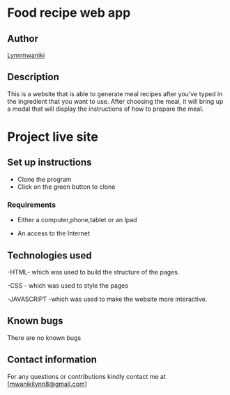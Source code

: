 # Food recipe web app
## Author
[Lynnmwaniki](https://github.com/Lynnmwaniki/Recipe-finder)


## Description
This is a website that is able to generate meal recipes after you've typed in the ingredient that you want to use. After choosing the meal, it will bring up a modal that will display the instructions of how to prepare the meal.

# Project live site


## Set up instructions
* Clone the program
* Click on the green button to clone
### Requirements

* Either a computer,phone,tablet or an Ipad

* An access to the Internet

## Technologies used
<p>-HTML- which was used to build the structure of the pages.</p>
<p>-CSS  - which was used to style the pages</p>
<p>-JAVASCRIPT -which was used to make the website more interactive.</p>


## Known bugs
There are no known bugs

## Contact information
For any questions or contributions kindly contact me at [mwanikilynn8@gmail.com]